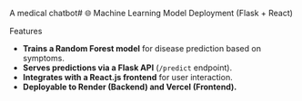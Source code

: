 A medical chatbot# 🌐 Machine Learning Model Deployment (Flask + React)

Features
- **Trains a Random Forest model** for disease prediction based on symptoms.
- **Serves predictions via a Flask API** (`/predict` endpoint).
- **Integrates with a React.js frontend** for user interaction.
- **Deployable to Render (Backend) and Vercel (Frontend).**



